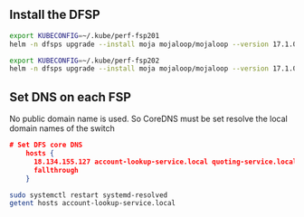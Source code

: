 
## Install the DFSP

```bash
export KUBECONFIG=~/.kube/perf-fsp201
helm -n dfsps upgrade --install moja mojaloop/mojaloop --version 17.1.0 --values=values-fsp201.yaml

export KUBECONFIG=~/.kube/perf-fsp202
helm -n dfsps upgrade --install moja mojaloop/mojaloop --version 17.1.0 --values=values-fsp202.yaml
```

## Set DNS on each FSP

No public domain name is used. So CoreDNS must be set resolve the local domain names of the switch

```json
# Set DFS core DNS
    hosts {
      18.134.155.127 account-lookup-service.local quoting-service.local ml-api-adapter.local
      fallthrough
    }
```

```bash
sudo systemctl restart systemd-resolved
getent hosts account-lookup-service.local
```
